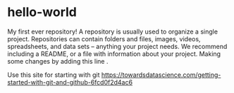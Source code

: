 # hello-world
My first ever repository!
A repository is usually used to organize a single project. Repositories can contain folders and files, images, videos, spreadsheets, and data sets – anything your project needs. We recommend including a README, or a file with information about your project.
Making some changes by adding this line .

Use this site for starting with git
https://towardsdatascience.com/getting-started-with-git-and-github-6fcd0f2d4ac6
